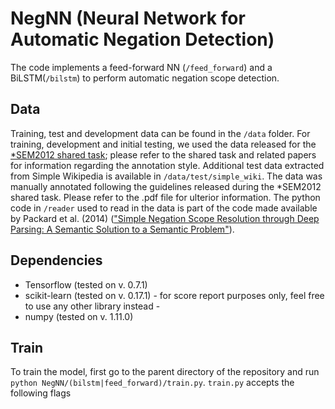 # NegNN (Neural Network for Automatic Negation Detection)

The code implements a feed-forward NN (```/feed_forward```) and a BiLSTM(```/bilstm```) to perform automatic negation scope detection. 

## Data
Training, test and development data can be found in the ```/data``` folder.
For training, development and initial testing, we used the data released for the [*SEM2012 shared task](http://www.clips.ua.ac.be/sem2012-st-neg/); please refer to the shared task and related papers for information regarding the annotation style.
Additional test data extracted from Simple Wikipedia is available in ```/data/test/simple_wiki```. The data was manually annotated following the guidelines released during the *SEM2012 shared task. Please refer to the .pdf file for ulterior information.
The python code in ```/reader``` used to read in the data is part of the code made available by Packard et al. (2014) (["Simple Negation Scope Resolution through Deep Parsing: A Semantic Solution to a Semantic Problem"](https://aclweb.org/anthology/P/P14/P14-1007.pdf)).

## Dependencies
- Tensorflow (tested on v. 0.7.1)
- scikit-learn (tested on v. 0.17.1) - for score report purposes only, feel free to use any other library instead -
- numpy (tested on v. 1.11.0)

## Train
To train the model, first go to the parent directory of the repository and run ```python NegNN/(bilstm|feed_forward)/train.py```.
```train.py``` accepts the following flags
```
```

